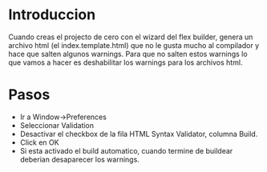# Introduccion #

Cuando creas el projecto de cero con el wizard del flex builder, genera un archivo html (el index.template.html) que no le gusta mucho al compilador y hace que salten algunos warnings. Para que no salten estos warnings lo que vamos a hacer es deshabilitar los warnings para los archivos html.


# Pasos #

  * Ir a Window->Preferences
  * Seleccionar Validation
  * Desactivar el checkbox de la fila HTML Syntax Validator, columna Build.
  * Click en OK
  * Si esta activado el build automatico, cuando termine de buildear deberian desaparecer los warnings.